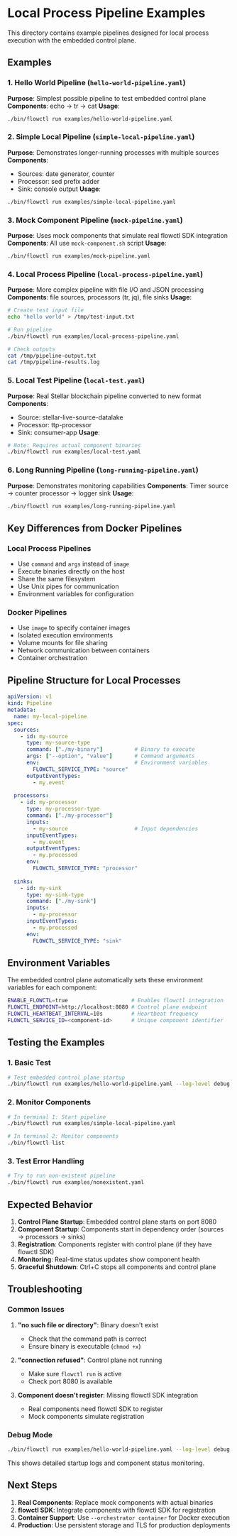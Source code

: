 # Local Process Pipeline Examples

This directory contains example pipelines designed for local process execution with the embedded control plane.

## Examples

### 1. Hello World Pipeline (`hello-world-pipeline.yaml`)
**Purpose**: Simplest possible pipeline to test embedded control plane
**Components**: echo → tr → cat
**Usage**:
```bash
./bin/flowctl run examples/hello-world-pipeline.yaml
```

### 2. Simple Local Pipeline (`simple-local-pipeline.yaml`)
**Purpose**: Demonstrates longer-running processes with multiple sources
**Components**: 
- Sources: date generator, counter
- Processor: sed prefix adder
- Sink: console output
**Usage**:
```bash
./bin/flowctl run examples/simple-local-pipeline.yaml
```

### 3. Mock Component Pipeline (`mock-pipeline.yaml`)
**Purpose**: Uses mock components that simulate real flowctl SDK integration
**Components**: All use `mock-component.sh` script
**Usage**:
```bash
./bin/flowctl run examples/mock-pipeline.yaml
```

### 4. Local Process Pipeline (`local-process-pipeline.yaml`)
**Purpose**: More complex pipeline with file I/O and JSON processing
**Components**: file sources, processors (tr, jq), file sinks
**Usage**:
```bash
# Create test input file
echo "hello world" > /tmp/test-input.txt

# Run pipeline
./bin/flowctl run examples/local-process-pipeline.yaml

# Check outputs
cat /tmp/pipeline-output.txt
cat /tmp/pipeline-results.log
```

### 5. Local Test Pipeline (`local-test.yaml`)
**Purpose**: Real Stellar blockchain pipeline converted to new format
**Components**: 
- Source: stellar-live-source-datalake
- Processor: ttp-processor
- Sink: consumer-app
**Usage**:
```bash
# Note: Requires actual component binaries
./bin/flowctl run examples/local-test.yaml
```

### 6. Long Running Pipeline (`long-running-pipeline.yaml`)
**Purpose**: Demonstrates monitoring capabilities
**Components**: Timer source → counter processor → logger sink
**Usage**:
```bash
./bin/flowctl run examples/long-running-pipeline.yaml
```

## Key Differences from Docker Pipelines

### Local Process Pipelines
- Use `command` and `args` instead of `image`
- Execute binaries directly on the host
- Share the same filesystem
- Use Unix pipes for communication
- Environment variables for configuration

### Docker Pipelines
- Use `image` to specify container images
- Isolated execution environments
- Volume mounts for file sharing
- Network communication between containers
- Container orchestration

## Pipeline Structure for Local Processes

```yaml
apiVersion: v1
kind: Pipeline
metadata:
  name: my-local-pipeline
spec:
  sources:
    - id: my-source
      type: my-source-type
      command: ["./my-binary"]          # Binary to execute
      args: ["--option", "value"]       # Command arguments
      env:                              # Environment variables
        FLOWCTL_SERVICE_TYPE: "source"
      outputEventTypes:
        - my.event
  
  processors:
    - id: my-processor
      type: my-processor-type
      command: ["./my-processor"]
      inputs:
        - my-source                     # Input dependencies
      inputEventTypes:
        - my.event
      outputEventTypes:
        - my.processed
      env:
        FLOWCTL_SERVICE_TYPE: "processor"
  
  sinks:
    - id: my-sink
      type: my-sink-type
      command: ["./my-sink"]
      inputs:
        - my-processor
      inputEventTypes:
        - my.processed
      env:
        FLOWCTL_SERVICE_TYPE: "sink"
```

## Environment Variables

The embedded control plane automatically sets these environment variables for each component:

```bash
ENABLE_FLOWCTL=true                    # Enables flowctl integration
FLOWCTL_ENDPOINT=http://localhost:8080 # Control plane endpoint
FLOWCTL_HEARTBEAT_INTERVAL=10s         # Heartbeat frequency
FLOWCTL_SERVICE_ID=<component-id>      # Unique component identifier
```

## Testing the Examples

### 1. Basic Test
```bash
# Test embedded control plane startup
./bin/flowctl run examples/hello-world-pipeline.yaml --log-level debug
```

### 2. Monitor Components
```bash
# In terminal 1: Start pipeline
./bin/flowctl run examples/simple-local-pipeline.yaml

# In terminal 2: Monitor components
./bin/flowctl list
```

### 3. Test Error Handling
```bash
# Try to run non-existent pipeline
./bin/flowctl run examples/nonexistent.yaml
```

## Expected Behavior

1. **Control Plane Startup**: Embedded control plane starts on port 8080
2. **Component Startup**: Components start in dependency order (sources → processors → sinks)
3. **Registration**: Components register with control plane (if they have flowctl SDK)
4. **Monitoring**: Real-time status updates show component health
5. **Graceful Shutdown**: Ctrl+C stops all components and control plane

## Troubleshooting

### Common Issues

1. **"no such file or directory"**: Binary doesn't exist
   - Check that the command path is correct
   - Ensure binary is executable (`chmod +x`)

2. **"connection refused"**: Control plane not running
   - Make sure `flowctl run` is active
   - Check port 8080 is available

3. **Component doesn't register**: Missing flowctl SDK integration
   - Real components need flowctl SDK to register
   - Mock components simulate registration

### Debug Mode
```bash
./bin/flowctl run examples/hello-world-pipeline.yaml --log-level debug --show-status
```

This shows detailed startup logs and component status monitoring.

## Next Steps

1. **Real Components**: Replace mock components with actual binaries
2. **flowctl SDK**: Integrate components with flowctl SDK for registration
3. **Container Support**: Use `--orchestrator container` for Docker execution
4. **Production**: Use persistent storage and TLS for production deployments